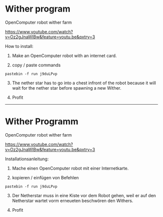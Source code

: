 # Wither program
OpenComputer robot wither farm

https://www.youtube.com/watch?v=Oz2gJnaWIBw&feature=youtu.be&pxtry=3

How to install:

1) Make an OpenComputer robot with an internet card.

2) copy / paste commands

```
pastebin -f run j9duLPvp
```
3) The nether star has to go into a chest infront of the robot because it will wait for the nether star before spawning a new Wither.

4) Profit

___

# Wither Programm
OpenComputer robot wither farm

https://www.youtube.com/watch?v=Oz2gJnaWIBw&feature=youtu.be&pxtry=3

Installationsanleitung:

1) Mache einen OpenComputer robot mit einer Internetkarte.

2) kopieren / einfügen von Befehlen

```
pastebin -f run j9duLPvp
```
3) Der Netherstar muss in eine Kiste vor dem Robot gehen, weil er auf den Netherstar wartet vorm erneueten beschwören den Withers.

4) Profit
